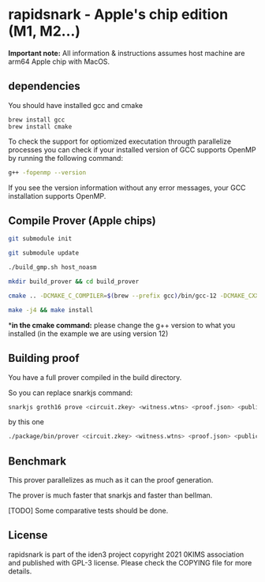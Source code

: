 # rapidsnark - Apple's chip edition (M1, M2...)

<b>Important note:</b> All information & instructions assumes host machine are arm64 Apple chip with MacOS.

## dependencies

You should have installed gcc and cmake

````
brew install gcc
brew install cmake
````

To check the support for optiomized executation througth parallelize processes you can check if your installed version of GCC supports OpenMP by running the following command:
````sh
g++ -fopenmp --version
````
If you see the version information without any error messages, your GCC installation supports OpenMP.

## Compile Prover (Apple chips)

````sh
git submodule init

git submodule update

./build_gmp.sh host_noasm

mkdir build_prover && cd build_prover

cmake .. -DCMAKE_C_COMPILER=$(brew --prefix gcc)/bin/gcc-12 -DCMAKE_CXX_COMPILER=$(brew --prefix gcc)/bin/g++-12 -DTARGET_PLATFORM=arm64_host -DCMAKE_BUILD_TYPE=Release -DCMAKE_INSTALL_PREFIX=../package -DIS_APPLE_CHIP=ON

make -j4 && make install
````
*<b>in the cmake command:</b> please change the g++ version to what you installed (in the example we are using version 12)

## Building proof

You have a full prover compiled in the build directory.

So you can replace snarkjs command:

````sh
snarkjs groth16 prove <circuit.zkey> <witness.wtns> <proof.json> <public.json>
````

by this one
````sh
./package/bin/prover <circuit.zkey> <witness.wtns> <proof.json> <public.json>
````

## Benchmark

This prover parallelizes as much as it can the proof generation.

The prover is much faster that snarkjs and faster than bellman.

[TODO] Some comparative tests should be done.


## License

rapidsnark is part of the iden3 project copyright 2021 0KIMS association and published with GPL-3 license. Please check the COPYING file for more details.
